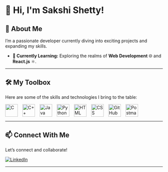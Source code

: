 <h1>👋 Hi, I'm Sakshi Shetty!</h1>

<h2>🚀 About Me</h2>
<p>I’m a passionate developer currently diving into exciting projects and expanding my skills.</p>

<ul>
  <li><b>🌱 Currently Learning:</b> Exploring the realms of <b>Web Development</b> 🌐 and <b>React.js</b> ⚛️.</li>
</ul>

<hr>

<h2>🛠️ My Toolbox</h2>
<p>Here are some of the skills and technologies I bring to the table:</p>
<div style="display: flex; flex-wrap: wrap; gap: 15px; align-items: center;">
  <img src="https://img.icons8.com/color/48/000000/c-programming.png" alt="C" title="C" width="40" height="40">
  <img src="https://img.icons8.com/color/48/000000/c-plus-plus-logo.png" alt="C++" title="C++" width="40" height="40">
  <img src="https://img.icons8.com/color/48/000000/java-coffee-cup-logo.png" alt="Java" title="Java" width="40" height="40">
  <img src="https://img.icons8.com/color/48/000000/python.png" alt="Python" title="Python" width="40" height="40">
  <img src="https://img.icons8.com/color/48/000000/html-5--v1.png" alt="HTML" title="HTML" width="40" height="40">
  <img src="https://img.icons8.com/color/48/000000/css3.png" alt="CSS" title="CSS" width="40" height="40">
  <img src="https://img.icons8.com/material-outlined/48/000000/github.png" alt="GitHub" title="GitHub" width="40" height="40">
  <img src="https://img.icons8.com/external-tal-revivo-shadow-tal-revivo/48/000000/external-postman-is-the-only-complete-api-development-environment-logo-shadow-tal-revivo.png" alt="Postman" title="Postman API Fundamentals Student Expert" width="40" height="40">
</div>

<hr>

<h2>📫 Connect With Me</h2>
<p>Let’s connect and collaborate! </p>
<a href="https://www.linkedin.com/in/sakshi-shetty-1597ba298" target="_blank">
  <img src="https://img.icons8.com/color/48/000000/linkedin.png" alt="LinkedIn" title="LinkedIn">
</a>

<hr>



